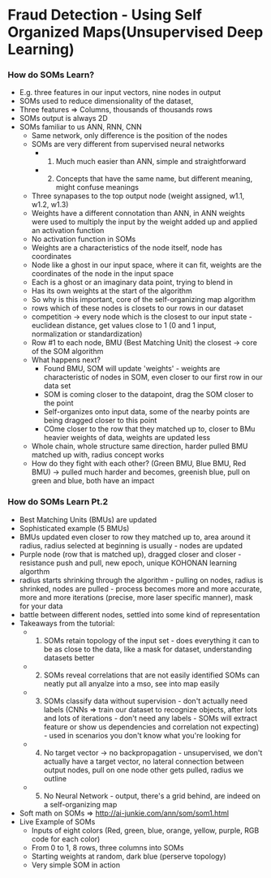 # Fraud Detection - Using Self Organized Maps(Unsupervised Deep Learning)


### How do SOMs Learn?
- E.g. three features in our input vectors, nine nodes in output
- SOMs used to reduce dimensionality of the dataset, 
- Three features => Columns, thousands of thousands rows
- SOMs output is always 2D
- SOMs familiar to us ANN, RNN, CNN
   - Same network, only difference is the position of the nodes
   - SOMs are very different from supervised neural networks
      - 1) Much much easier than ANN, simple and straightforward
      - 2) Concepts that have the same name, but different meaning, might confuse meanings
   - Three synapases to the top output node (weight assigned, w1.1, w1.2, w1.3) 
   - Weights have a different connotation than ANN, in ANN weights were used to multiply the input by the weight added up and applied an activation function
   - No activation function in SOMs
   - Weights are a characteristics of the node itself, node has coordinates
   - Node like a ghost in our input space, where it can fit, weights are the coordinates of the node in the input space
   - Each is a ghost or an imaginary data point, trying to blend in
   - Has its own weights at the start of the algorithm
   - So why is this important, core of the self-organizing map algorithm
   - rows which of these nodes is closets to our rows in our dataset
   - competition -> every node which is the closest to our input state - euclidean distance, get values close to 1 (0 and 1 input, normalization or standardization) 
   - Row #1 to each node, BMU (Best Matching Unit) the closest -> core of the SOM algorithm
   - What happens next?
      - Found BMU, SOM will update 'weights' - weights are characteristic of nodes in SOM, even closer to our first row in our data set
      - SOM is coming closer to the datapoint, drag the SOM closer to the point
      - Self-organizes onto input data, some of the nearby points are being dragged closer to this point
      - COme closer to the row that they matched up to, closer to BMu heavier weights of data, weights are updated less
   - Whole chain, whole structure same direction, harder pulled BMU matched up with, radius concept works
   - How do they fight with each other? (Green BMU, Blue BMU, Red BMU) -> pulled much harder and becomes, greenish blue, pull on green and blue, both have an impact
### How do SOMs Learn Pt.2
   - Best Matching Units (BMUs) are updated
   - Sophisticated example (5 BMUs)
   - BMUs updated even closer to row they matched up to, area around it radius, radius selected at beginning is usually - nodes are updated
   - Purple node (row that is matched up), dragged closer and closer - resistance push and pull, new epoch, unique KOHONAN learning algorthm
   - radius starts shrinking through the algorithm - pulling on nodes, radius is shrinked, nodes are pulled - process becomes more and more accurate, more and more iterations (precise, more laser specific manner), mask for your data
   - battle between different nodes, settled into some kind of representation
   - Takeaways from the tutorial:
      - 1) SOMs retain topology of the input set - does everything it can to be as close to the data, like a mask for dataset, understanding datasets better
      - 2) SOMs reveal correlations that are not easily identified SOMs can neatly put all anyalze into a mso, see into map easily
      - 3) SOMs classify data without supervision - don't actually need labels (CNNs => train our dataset to recognize objects, after lots and lots of iterations - don't need any labels - SOMs will extract feature or show us dependencies and correlation not expecting) - used in scenarios you don't know what you're looking for
      - 4) No target vector -> no backpropagation - unsupervised, we don't actually have a target vector, no lateral connection between output nodes, pull on one node other gets pulled, radius we outline
      - 5) No Neural Network - output, there's a grid behind, are indeed on a self-organizing map
   - Soft math on SOMs => http://ai-junkie.com/ann/som/som1.html 
- Live Example of SOMs
   - Inputs of eight colors (Red, green, blue, orange, yellow, purple, RGB code for each color)
   - From 0 to 1, 8 rows, three columns into SOMs
   - Starting weights at random, dark blue (perserve topology) 
   - Very simple SOM in action

